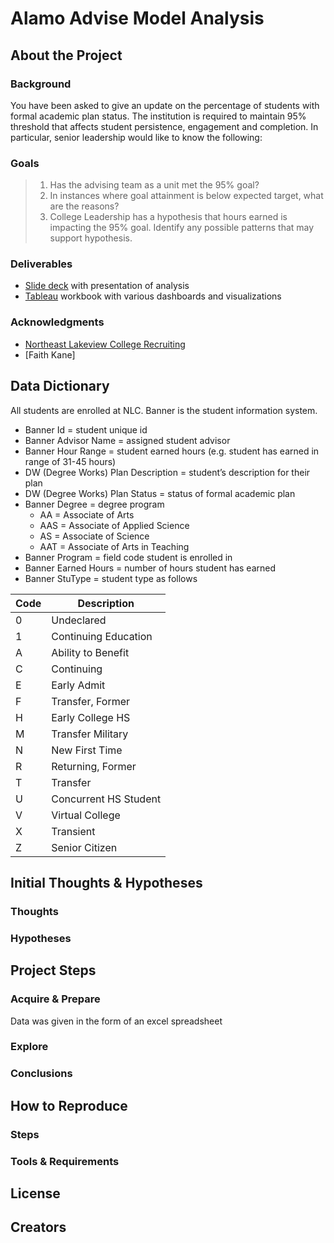 # Alamo Advise Model Analysis
## About the Project
### Background
You have been asked to give an update on the percentage of students with formal academic plan status. The institution is required to maintain 95% threshold that affects student persistence, engagement and completion. In particular, senior leadership would like to know the following:

### Goals
>1. Has the advising team as a unit met the 95% goal? 
>2. In instances where goal attainment is below expected target, what are the reasons?
>3. College Leadership has a hypothesis that hours earned is impacting the 95% goal. Identify any possible patterns that may support hypothesis.


### Deliverables
- [Slide deck](https://www.canva.com/design/DAEZnf2cBOQ/tBRA2jsJ4i8RppGkDKcXXA/view?utm_content=DAEZnf2cBOQ&utm_campaign=designshare&utm_medium=link&utm_source=homepage_design_menu) with presentation of analysis
- [Tableau](https://public.tableau.com/views/AlamoAdviseModelAnalysis/ExecutiveSummary?:language=en&:display_count=y&publish=yes&:toolbar=n&:origin=viz_share_link) workbook with various dashboards and visualizations

### Acknowledgments
- [Northeast Lakeview College Recruiting](https://www.alamo.edu/nlc)
- [Faith Kane]

## Data Dictionary
All students are enrolled at NLC. Banner is the student information system.
- Banner Id = student unique id
- Banner Advisor Name = assigned student advisor
- Banner Hour Range = student earned hours (e.g. student has earned in range of 31-45 hours)
- DW (Degree Works) Plan Description = student’s description for their plan
- DW (Degree Works) Plan Status = status of formal academic plan
- Banner Degree = degree program
  - AA = Associate of Arts
  - AAS = Associate of Applied Science 
  - AS = Associate of Science
  - AAT = Associate of Arts in Teaching
- Banner Program = field code student is enrolled in
- Banner Earned Hours = number of hours student has earned
- Banner StuType = student type as follows

| Code | Description           |
|------|-----------------------|
| 0    | Undeclared            |
| 1    | Continuing Education  |
| A    | Ability to Benefit    |
| C    | Continuing            |
| E    | Early Admit           |
| F    | Transfer, Former      |
| H    | Early College HS      |
| M    | Transfer Military     |
| N    | New First Time        |
| R    | Returning, Former     |
| T    | Transfer              |
| U    | Concurrent HS Student |
| V    | Virtual College       |
| X    | Transient             |
| Z    | Senior Citizen        |

## Initial Thoughts & Hypotheses
### Thoughts
### Hypotheses
## Project Steps
### Acquire & Prepare
Data was given in the form of an excel spreadsheet

### Explore


### Conclusions
## How to Reproduce
### Steps
### Tools & Requirements
## License
## Creators
